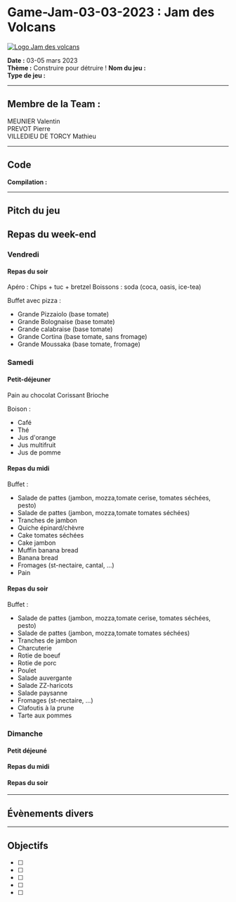 # Game-Jam-03-03-2023 : Jam des Volcans
[![Logo Jam des volcans](https://media.licdn.com/dms/image/D4E1EAQGOTb3eS8WOQg/event-background-image-crop_720_1280/0/1675111085004?e=1678471200&v=beta&t=U2OyLlqU-4m_lCeD5hf44mHL9BfR42y8ozg5XmvHvjg "Logo Jam des volcans")](https://jam-des-volcans.fr/)


**Date :** 03-05 mars 2023   
**Thème :** Construire pour détruire !
**Nom du jeu :**  
**Type de jeu :** 

---
## Membre de la Team :
MEUNIER Valentin  
PREVOT Pierre  
VILLEDIEU DE TORCY Mathieu    

---
## Code

**Compilation :**   

---  
## Pitch du jeu 



## Repas du week-end

### Vendredi 
#### Repas du soir 
Apéro : Chips + tuc + bretzel 
Boissons :  soda (coca, oasis, ice-tea)

Buffet avec pizza : 
* Grande Pizzaiolo (base tomate)
* Grande Bolognaise (base tomate)
* Grande calabraise (base tomate)
* Grande Cortina (base tomate, sans fromage)
* Grande Moussaka (base tomate, fromage)

### Samedi
#### Petit-déjeuner 
Pain au chocolat
Corissant
Brioche

Boison :
* Café 
* Thé
* Jus d'orange
* Jus multifruit
* Jus de pomme

#### Repas du midi 
Buffet : 
* Salade de pattes (jambon, mozza,tomate cerise, tomates séchées, pesto)  
* Salade de pattes (jambon, mozza,tomate tomates séchées)  
* Tranches de jambon  
* Quiche épinard/chèvre
* Cake tomates séchées
* Cake jambon
* Muffin banana bread
* Banana bread  
* Fromages (st-nectaire, cantal, ...)
* Pain

#### Repas du soir
Buffet :
* Salade de pattes (jambon, mozza,tomate cerise, tomates séchées, pesto)  
* Salade de pattes (jambon, mozza,tomate tomates séchées)  
* Tranches de jambon  
* Charcuterie
* Rotie de boeuf
* Rotie de porc
* Poulet
* Salade auvergante
* Salade ZZ-haricots
* Salade paysanne
* Fromages (st-nectaire, ...)
* Clafoutis à la prune 
* Tarte aux pommes


### Dimanche 
#### Petit déjeuné 


#### Repas du midi 


#### Repas du soir 


---
## Évènements divers


---
## Objectifs

- [ ]   
- [ ]   
- [ ]  
- [ ]   
- [ ]  
